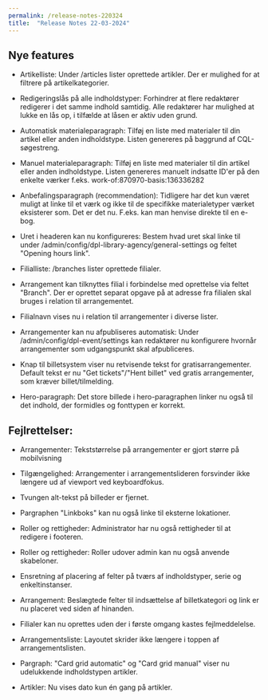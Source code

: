 ```yaml
---
permalink: /release-notes-220324
title:  "Release Notes 22-03-2024"
---
```


## Nye features

- Artikelliste: Under /articles lister oprettede artikler. Der er mulighed for at filtrere på artikelkategorier.

- Redigeringslås på alle indholdstyper: Forhindrer at flere redaktører redigerer i det samme indhold samtidig. Alle redaktører har mulighed at lukke en lås op, i tilfælde at låsen er aktiv uden grund.

- Automatisk materialeparagraph: Tilføj en liste med materialer til din artikel eller anden indholdstype. Listen genereres på baggrund af CQL-søgestreng.

- Manuel materialeparagraph: Tilføj en liste med materialer til din artikel eller anden indholdstype. Listen genereres manuelt indsatte ID'er på den enkelte værker f.eks. work-of:870970-basis:136336282

- Anbefalingsparagraph (recommendation): Tidligere har det kun været muligt at linke til et værk og ikke til de specifikke materialetyper værket eksisterer som. Det er det nu. F.eks. kan man henvise direkte til en e-bog.

- Uret i headeren kan nu konfigureres: Bestem hvad uret skal linke til under /admin/config/dpl-library-agency/general-settings og feltet "Opening hours link".

- Filialliste: /branches lister oprettede filialer.

- Arrangement kan tilknyttes filial i forbindelse med oprettelse via feltet "Branch". Der er oprettet separat opgave på at adresse fra filialen skal bruges i relation til arrangementet.

- Filialnavn vises nu i relation til arrangementer i diverse lister.

- Arrangementer kan nu afpubliseres automatisk: Under /admin/config/dpl-event/settings kan redaktører nu konfigurere hvornår arrangementer som udgangspunkt skal afpubliceres.

- Knap til billetsystem viser nu retvisende tekst for gratisarrangementer. Default tekst er nu "Get tickets"/"Hent billet" ved gratis arrangementer, som kræver billet/tilmelding.

- Hero-paragraph: Det store billede i hero-paragraphen linker nu også til det indhold, der formidles og fonttypen er korrekt.

## Fejlrettelser:

- Arrangementer: Tekststørrelse på arrangementer er gjort større på mobilvisning

- Tilgængelighed: Arrangementer i arrangementslideren forsvinder ikke længere ud af viewport ved keyboardfokus.

- Tvungen alt-tekst på billeder er fjernet.

- Pargraphen "Linkboks" kan nu også linke til eksterne lokationer.

- Roller og rettigheder: Administrator har nu også rettigheder til at redigere i footeren.

- Roller og rettigheder: Roller udover admin kan nu også anvende skabeloner.

- Ensretning af placering af felter på tværs af indholdstyper, serie og enkeltinstanser.

- Arrangement: Beslægtede felter til indsættelse af billetkategori og link er nu placeret ved siden af hinanden.

- Filialer kan nu oprettes uden der i første omgang kastes fejlmeddelelse.

- Arrangementsliste: Layoutet skrider ikke længere i toppen af arrangementslisten.

- Pargraph: "Card grid automatic" og "Card grid manual" viser nu udelukkende indholdstypen artikler.

- Artikler: Nu vises dato kun én gang på artikler.
